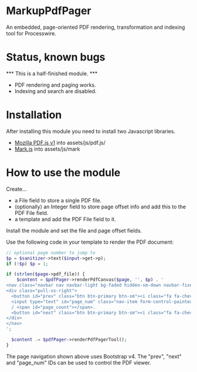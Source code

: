 # MarkupPdfPager
An embedded, page-oriented PDF rendering, transformation and indexing tool for Processwire.

# Status, known bugs
*** This is a half-finished module. ***
* PDF rendering and paging works.
* Indexing and search are disabled.

# Installation
After installing this module you need to install two Javascript libraries.
* [Mozilla PDF.js v1](https://github.com/mozilla/pdf.js/releases/download/v1.10.100/pdfjs-1.10.100-dist.zip) into assets/js/pdf.js/
* [Mark.js](https://github.com/julmot/mark.js) into assets/js/mark


# How to use the module
Create...
* a File field to store a single PDF file.
* (optionally) an Integer field to store page offset info and add this to the PDF File field.
* a template and add the PDF File field to it.

Install the module and set the file and page offset fields.

Use the following code in your template to render the PDF document:
```php
// optional page number to jump to
$p = $sanitizer->text($input->get->p);
if (!$p) $p = 1;

if (strlen($page->pdf_file)) {
	$content = $pdfPager->renderPdfCanvas($page, '', $p) . '
<nav class="navbar nav navbar-light bg-faded hidden-sm-down navbar-fixed-bottom">
<div class="pull-xs-right">
  <button id="prev" class="btn btn-primary btn-sm"><i class="fa fa-chevron-left"></i></button>
  <input type="text" id="page_num" class="nav-item form-control-paintext form-control-sm" value="1" size="3" />
  / <span id="page_count"></span>.
  <button id="next" class="btn btn-primary btn-sm"><i class="fa fa-chevron-right"></i></button>
</div>
</nav>
';

  $content .= $pdfPager->renderPdfPagerTool();
}
```
The page navigation shown above uses Bootstrap v4. The "prev", "next" and "page_num" IDs can be used to control the PDF viewer.
